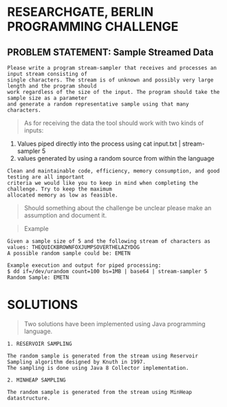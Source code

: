 # RESEARCHGATE, BERLIN PROGRAMMING CHALLENGE

## PROBLEM STATEMENT: Sample Streamed Data

```
Please write a program stream-sampler that receives and processes an input stream consisting of 
single characters. The stream is of unknown and possibly very large length and the program should
work regardless of the size of the input. The program should take the sample size as a parameter 
and generate a random representative sample using that many characters.

```

> As for receiving the data the tool should work with two kinds of inputs:

1. Values piped directly into the process using cat input.txt | stream-sampler 5
2. values generated by using a random source from within the language


```
Clean and maintainable code, efficiency, memory consumption, and good testing are all important 
criteria we would like you to keep in mind when completing the challenge. Try to keep the maximum 
allocated memory as low as feasible.
```

> Should something about the challenge be unclear please make an assumption and document it.

> Example

```
Given a sample size of 5 and the following stream of characters as values: THEQUICKBROWNFOXJUMPSOVERTHELAZYDOG
A possible random sample could be: EMETN

Example execution and output for piped processing:
$ dd if=/dev/urandom count=100 bs=1MB | base64 | stream-sampler 5
Random Sample: EMETN
```
# SOLUTIONS

> Two solutions have been implemented using Java programming language.

```
1. RESERVOIR SAMPLING

The random sample is generated from the stream using Reservoir Sampling algorithm designed by Knuth in 1997. 
The sampling is done using Java 8 Collector implementation.

2. MINHEAP SAMPLING

The random sample is generated from the stream using MinHeap datastructure. 
```
